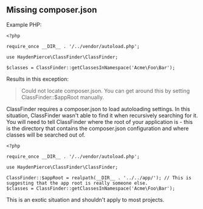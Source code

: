 Missing composer.json
---------------------

Example PHP:
```
<?php

require_once __DIR__ . '/../vendor/autoload.php';

use HaydenPierce\ClassFinder\ClassFinder;

$classes = ClassFinder::getClassesInNamespace('Acme\Foo\Bar');
```

Results in this exception:

> Could not locate composer.json. You can get around this by setting ClassFinder::$appRoot manually.

ClassFinder requires a composer.json to load autoloading settings. In this situation, ClassFinder wasn't able to 
find it when recursively searching for it. You will need to tell ClassFinder where the root of your application is - this
is the directory that contains the composer.json configuration and where classes will be searched out of.

```
<?php

require_once __DIR__ . '/../vendor/autoload.php';

use HaydenPierce\ClassFinder\ClassFinder;

ClassFinder::$appRoot = realpath(__DIR__ . '../../app/'); // This is suggesting that the app root is really someone else.
$classes = ClassFinder::getClassesInNamespace('Acme\Foo\Bar');
```

This is an exotic situation and shouldn't apply to most projects.


